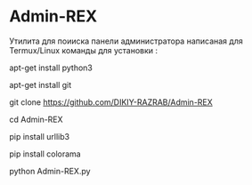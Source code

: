 # Admin-REX
Утилита для поииска панели администратора написаная для Termux/Linux
  команды для установки :

apt-get install python3

apt-get install git

git clone https://github.com/DIKIY-RAZRAB/Admin-REX

cd Admin-REX

pip install urllib3

pip install colorama

python Admin-REX.py
